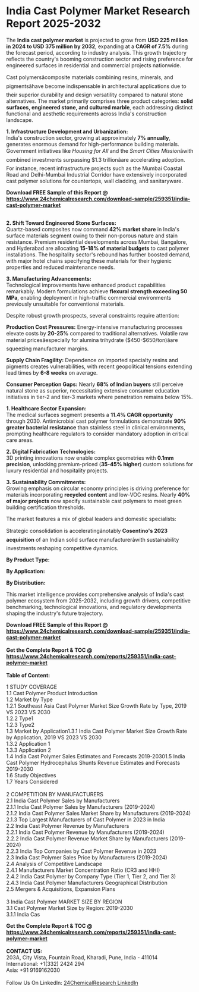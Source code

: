 <h1>India Cast Polymer Market Research Report 2025-2032</h1><p>The <strong>India cast polymer market</strong> is projected to grow from <strong>USD 225 million in 2024 to USD 375 million by 2032</strong>, expanding at a <strong>CAGR of 7.5%</strong> during the forecast period, according to industry analysis. This growth trajectory reflects the country's booming construction sector and rising preference for engineered surfaces in residential and commercial projects nationwide.</p><p>Cast polymersâcomposite materials combining resins, minerals, and pigmentsâhave become indispensable in architectural applications due to their superior durability and design versatility compared to natural stone alternatives. The market primarily comprises three product categories: <strong>solid surfaces, engineered stone, and cultured marble</strong>, each addressing distinct functional and aesthetic requirements across India's construction landscape.</p><p><strong>1. Infrastructure Development and Urbanization:</strong><br>
India's construction sector, growing at approximately <strong>7% annually</strong>, generates enormous demand for high-performance building materials. Government initiatives like <em>Housing for All</em> and the <em>Smart Cities Mission</em>âwith combined investments surpassing $1.3 trillionâare accelerating adoption. For instance, recent infrastructure projects such as the Mumbai Coastal Road and Delhi-Mumbai Industrial Corridor have extensively incorporated cast polymer solutions for countertops, wall cladding, and sanitaryware.</p><div><b>Download FREE Sample of this Report @ 
            <a href="https://www.24chemicalresearch.com/download-sample/259351/india-cast-polymer-market">
            https://www.24chemicalresearch.com/download-sample/259351/india-cast-polymer-market</a></b></div><br><p><strong>2. Shift Toward Engineered Stone Surfaces:</strong><br>
Quartz-based composites now command <strong>42% market share</strong> in India's surface materials segment owing to their non-porous nature and stain resistance. Premium residential developments across Mumbai, Bangalore, and Hyderabad are allocating <strong>15-18% of material budgets</strong> to cast polymer installations. The hospitality sector's rebound has further boosted demand, with major hotel chains specifying these materials for their hygienic properties and reduced maintenance needs.</p><p><strong>3. Manufacturing Advancements:</strong><br>
Technological improvements have enhanced product capabilities remarkably. Modern formulations achieve <strong>flexural strength exceeding 50 MPa</strong>, enabling deployment in high-traffic commercial environments previously unsuitable for conventional materials.</p><p>Despite robust growth prospects, several constraints require attention:</p><p><strong>Production Cost Pressures:</strong> Energy-intensive manufacturing processes elevate costs by <strong>20-25%</strong> compared to traditional alternatives. Volatile raw material pricesâespecially for alumina trihydrate ($450-$650/ton)âare squeezing manufacturer margins.</p><p><strong>Supply Chain Fragility:</strong> Dependence on imported specialty resins and pigments creates vulnerabilities, with recent geopolitical tensions extending lead times by <strong>6-8 weeks</strong> on average.</p><p><strong>Consumer Perception Gaps:</strong> Nearly <strong>68% of Indian buyers</strong> still perceive natural stone as superior, necessitating extensive consumer education initiatives in tier-2 and tier-3 markets where penetration remains below 15%.</p><p><strong>1. Healthcare Sector Expansion:</strong><br>
The medical surfaces segment presents a <strong>11.4% CAGR opportunity</strong> through 2030. Antimicrobial cast polymer formulations demonstrate <strong>90% greater bacterial resistance</strong> than stainless steel in clinical environments, prompting healthcare regulators to consider mandatory adoption in critical care areas.</p><p><strong>2. Digital Fabrication Technologies:</strong><br>
3D printing innovations now enable complex geometries with <strong>0.1mm precision</strong>, unlocking premium-priced (<strong>35-45% higher</strong>) custom solutions for luxury residential and hospitality projects.</p><p><strong>3. Sustainability Commitments:</strong><br>
Growing emphasis on circular economy principles is driving preference for materials incorporating <strong>recycled content</strong> and low-VOC resins. Nearly <strong>40% of major projects</strong> now specify sustainable cast polymers to meet green building certification thresholds.</p><p>The market features a mix of global leaders and domestic specialists:</p><p>Strategic consolidation is acceleratingânotably <strong>Cosentino's 2023 acquisition</strong> of an Indian solid surface manufacturerâwith sustainability investments reshaping competitive dynamics.</p><p><strong>By Product Type:</strong></p><p><strong>By Application:</strong></p><p><strong>By Distribution:</strong></p><p>This market intelligence provides comprehensive analysis of India's cast polymer ecosystem from 2025-2032, including growth drivers, competitive benchmarking, technological innovations, and regulatory developments shaping the industry's future trajectory.</p><div><b>Download FREE Sample of this Report @ 
            <a href="https://www.24chemicalresearch.com/download-sample/259351/india-cast-polymer-market">
            https://www.24chemicalresearch.com/download-sample/259351/india-cast-polymer-market</a></b></div><br><div><b>Get the Complete Report & TOC @ 
            <a href="https://www.24chemicalresearch.com/reports/259351/india-cast-polymer-market">
            https://www.24chemicalresearch.com/reports/259351/india-cast-polymer-market</a></b></div><br>
            <b>Table of Content:</b><p>1 STUDY COVERAGE<br />
1.1 Cast Polymer Product Introduction<br />
1.2 Market by Type<br />
1.2.1 Southeast Asia Cast Polymer Market Size Growth Rate by Type, 2019 VS 2023 VS 2030<br />
1.2.2 Type1<br />
1.2.3 Type2<br />
1.3 Market by Application1.3.1 India Cast Polymer  Market Size Growth Rate by Application, 2019 VS 2023 VS 2030<br />
1.3.2 Application 1<br />
1.3.3 Application 2<br />
1.4 India Cast Polymer  Sales Estimates and Forecasts 2019-20301.5 India Cast Polymer Hydrocephalus Shunts Revenue Estimates and Forecasts 2019-2030<br />
1.6 Study Objectives<br />
1.7 Years Considered<br />
<br />
2 COMPETITION BY MANUFACTURERS<br />
2.1 India Cast Polymer Sales by Manufacturers<br />
2.1.1 India Cast Polymer Sales by Manufacturers (2019-2024)<br />
2.1.2 India Cast Polymer Sales Market Share by Manufacturers (2019-2024)<br />
2.1.3 Top Largest Manufacturers of  Cast Polymer in 2023 in India<br />
2.2 India Cast Polymer Revenue by Manufacturers<br />
2.2.1 India Cast Polymer Revenue by Manufacturers (2019-2024)<br />
2.2.2 India Cast Polymer Revenue Market Share by Manufacturers (2019-2024)<br />
2.2.3 India Top Companies by Cast Polymer Revenue in 2023<br />
2.3 India Cast Polymer Sales Price by Manufacturers (2019-2024)<br />
2.4 Analysis of Competitive Landscape<br />
2.4.1 Manufacturers Market Concentration Ratio (CR3 and HHI)<br />
2.4.2 India Cast Polymer by Company Type (Tier 1, Tier 2, and Tier 3)<br />
2.4.3 India Cast Polymer Manufacturers Geographical Distribution<br />
2.5 Mergers & Acquisitions, Expansion Plans<br />
<br />
3 India Cast Polymer MARKET SIZE BY REGION<br />
3.1 Cast Polymer Market Size by Region: 2019-2030<br />
3.1.1 India Cas</p><div><b>Get the Complete Report & TOC @ 
            <a href="https://www.24chemicalresearch.com/reports/259351/india-cast-polymer-market">
            https://www.24chemicalresearch.com/reports/259351/india-cast-polymer-market</a></b></div><br><b>CONTACT US:</b><br>
            203A, City Vista, Fountain Road, Kharadi, Pune, India - 411014<br>
            International: +1(332) 2424 294<br>
            Asia: +91 9169162030 <br><br>
            Follow Us On LinkedIn: <a href="https://www.linkedin.com/company/24chemicalresearch/">24ChemicalResearch LinkedIn</a>